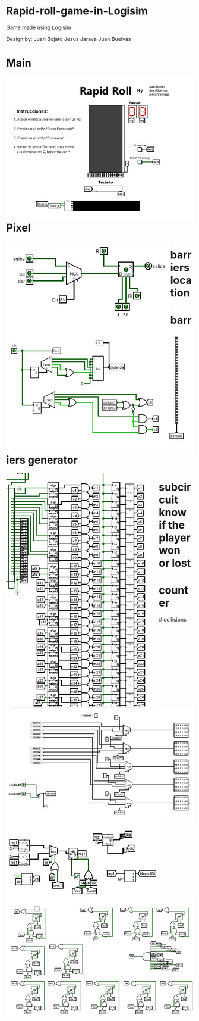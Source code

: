 # Rapid-roll-game-in-Logisim
Game made using Logisim

Design by:
Juan Bojato
Jesus Jarava
Juan Buelvas

# Main
 <p>
    <img align="left" src="https://github.com/Juandavid716/Rapid-roll-game-in-Logisim/blob/master/Imagenes/main.JPG"  /> 
  </p>

# Pixel
 <p>
    <img align="left" src="https://github.com/Juandavid716/Rapid-roll-game-in-Logisim/blob/master/Imagenes/Pixel.JPG"  /> 
  </p>
  
# barriers location
 <p>
    <img align="left" src="https://github.com/Juandavid716/Rapid-roll-game-in-Logisim/blob/master/Imagenes/UbicacionBarreras.JPG"  /> 
  </p>
  
# barriers generator
 <p>
    <img align="left" src="https://github.com/Juandavid716/Rapid-roll-game-in-Logisim/blob/master/Imagenes/Barreras.JPG"  /> 
  </p>
  
# subcircuit know if the player won or lost
 <p>
    <img align="left" src="https://github.com/Juandavid716/Rapid-roll-game-in-Logisim/blob/master/Imagenes/PantallaGameOver.JPG"  /> 
  </p>
  
# counter
 <p>
    <img align="left" src="https://github.com/Juandavid716/Rapid-roll-game-in-Logisim/blob/master/Imagenes/contador.JPG"  /> 
  </p>
# collisions

 <p>
    <img align="left" src="https://github.com/Juandavid716/Rapid-roll-game-in-Logisim/blob/master/Imagenes/Colisiones.JPG"  /> 
  </p>
  
